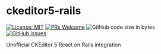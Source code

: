 # ckeditor5-rails

[![License: MIT](https://img.shields.io/badge/License-MIT-orange.svg?style=flat-square)](https://opensource.org/licenses/MIT)
[![PRs Welcome](https://img.shields.io/badge/PRs-welcome-green.svg?style=flat-square)](http://makeapullrequest.com)
![GitHub code size in bytes](https://img.shields.io/github/languages/code-size/mati365/ckeditor5-rails?style=flat-square)
[![GitHub issues](https://img.shields.io/github/issues/mati365/github-copilot-extension?style=flat-square)](https://github.com/Mati365/ckeditor5-rails/issues)

Unofficial CKEditor 5 React on Rails integration 
